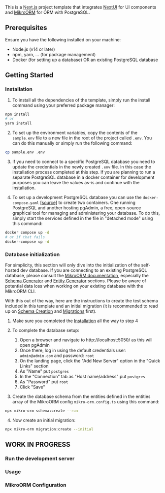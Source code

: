 This is a [Next.js](https://nextjs.org) project template that integrates [NextUI](https://nextui.org) for UI components and [MikroORM](https://mikro-orm.io) for ORM with PostgreSQL.

## Prerequisites

Ensure you have the following installed on your machine:

- Node.js (v14 or later)
- npm, yarn, ... (for package management)
- Docker (for setting up a database) OR an existing PostgreSQL database

## Getting Started

### Installation

1. To install all the dependencies of the template, simply run the install command using your preferred package manager:

```bash
npm install
# or
yarn install
```

2. To set up the environment variables, copy the contents of the `sample.env` file to a new file in the root of the project called `.env`. You can do this manually or simply run the following command:

```bash
cp sample.env .env
```

3. If you need to connect to a specific PostgreSQL database you need to update the credentials in the newly created `.env` file. In this case the installation process completed at this step.
If you are planning to run a separate PostgreSQL database in a docker container for development purposes you can leave the values as-is and continue with the installation.

4. To set up a development PostgreSQL database you can use the `docker-compose.yaml` [[source]](https://medium.com/@jewelski/quickly-set-up-a-local-postgres-database-using-docker-5098052a4726) to create two containers. One running PostgreSQL and another hosting pgAdmin, a free, open-source graphical tool for managing and administering your database.
To do this, simply start the services defined in the file in "detached mode" using this command:

```bash
docker compose up -d
# or if that fails
docker-compose up -d
```

### Database initialization

For simplicity, this section will only dive into the initialization of the self-hosted dev database. If you are connecting to an existing PostgreSQL database, please consult the [MikroORM documentation](https://mikro-orm.io/docs), especially the [Schema Generator](https://mikro-orm.io/docs/schema-generator) and [Entity Generator](https://mikro-orm.io/docs/entity-generator) sections. Please be aware of potential data loss when working on your existing database with the MikroORM CLI.

With this out of the way, here are the instructions to create the test schema included in this template and an initial migration (it is recommended to read up on [Schema Creation](https://mikro-orm.io/docs/schema-generator) and [Migrations](https://mikro-orm.io/docs/migrations) first).

1. Make sure you completed the [Installation](#installation) all the way to step 4

2. To complete the database setup:
   1. Open a browser and navigate to http://localhost:5050/ as this will open pgAdmin
   2. Once there, log in using the default credentials user: `admin@admin.com` and password: `root`
   3. On the landing page, click the "Add New Server" option in the "Quick Links" section
   4. As "Name" put `postgres`
   5. In the "Connection" tab as "Host name/address" put `postgres`
   6. As "Password" put `root`
   7. Click "Save"

3. Create the database schema from the entities defined in the entities array of the MikroORM config `mikro-orm.config.ts` using this command:

```bash
npx mikro-orm schema:create --run
```

4. Now create an initial migration:

```bash
npx mikro-orm migration:create --initial
```

WORK IN PROGRESS
----------------

### Run the development server

### Usage

### MikroORM Configuration
